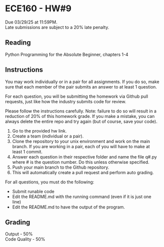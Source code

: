# ECE160 - HW#9

Due 03/29/25 at 11:59PM.  
Late submissions are subject to a 20% late penalty.  

## Reading
Python Programming for the Absolute Beginner, chapters 1-4

## Instructions
You may work individually or in a pair for all assignments. If you do so, make sure that each member of the pair submits an answer to at least 1 question.

For each question, you will be submitting the homework via Github pull requests, just like how the industry submits code for review. 

Please follow the instructions carefully. Note: failure to do so will result in a reduction of 20% of this homework grade. If you make a mistake, you can always delete the entire repo and try again (but of course, save your code).  
1. Go to the provided hw link.  
2. Create a team (individual or a pair).  
3. Clone the repository to your unix environment and work on the main branch. If you are working in a pair, each of you will have to make at least 1 commit.
4. Answer each question in their respective folder and name the file q#.py where # is the question number. Do this unless otherwise specified.  
5. Push your main branch to the Github repository.
6. This will automatically create a pull request and perform auto grading.

For all questions, you must do the following:
* Submit runable code
* Edit the README.md with the running command (even if it is just one line)
* Edit the README.md to have the output of the program.


## Grading

Output - 50%  
Code Quality - 50%
